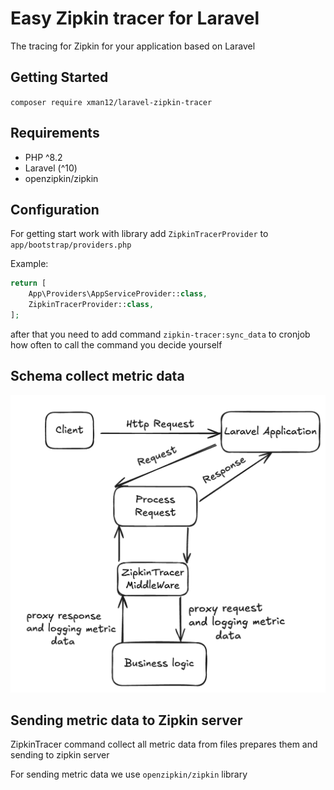 # Easy Zipkin tracer for Laravel

The tracing for Zipkin for your application based on Laravel

## Getting Started
`composer require xman12/laravel-zipkin-tracer`

## Requirements
- PHP ^8.2
- Laravel (^10)
- openzipkin/zipkin

## Configuration

For getting start work with library add 
`ZipkinTracerProvider` to `app/bootstrap/providers.php`

Example:
```php 
return [
    App\Providers\AppServiceProvider::class,
    ZipkinTracerProvider::class,
];
```

after that you need to add command `zipkin-tracer:sync_data` to cronjob
how often to call the command you decide yourself

## Schema collect metric data 

![workflow](workflow.png)

## Sending metric data to Zipkin server

ZipkinTracer command collect all metric data
from files prepares them and sending to zipkin server 

For sending metric data we use `openzipkin/zipkin` library